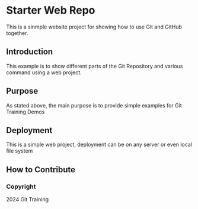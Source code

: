 # Starter Web Repo
This is a sinmple website project for showing how to use Git and GitHub together.
## Introduction
This example is to show different parts of the Git Repository and various command using a web project.
## Purpose
As stated above, the main purpose is to provide simple examples for Git Training Demos
## Deployment
This is a simple web project, deployment can be on any server or even local file system
## How to Contribute
### Copyright
2024 Git Training